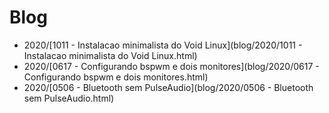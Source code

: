 # Blog
- 2020/[1011 - Instalacao minimalista do Void Linux](blog/2020/1011 - Instalacao minimalista do Void Linux.html)
- 2020/[0617 - Configurando bspwm e dois monitores](blog/2020/0617 - Configurando bspwm e dois monitores.html)
- 2020/[0506 - Bluetooth sem PulseAudio](blog/2020/0506 - Bluetooth sem PulseAudio.html)
